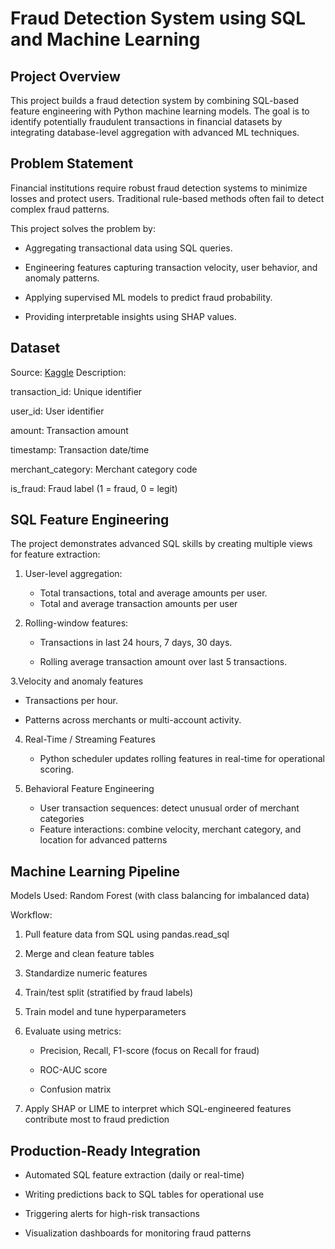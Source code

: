 # Fraud Detection System using SQL and Machine Learning

## Project Overview

This project builds a fraud detection system by combining SQL-based feature engineering with Python machine learning models. The goal is to identify potentially fraudulent transactions in financial datasets by integrating database-level aggregation with advanced ML techniques.

## Problem Statement

Financial institutions require robust fraud detection systems to minimize losses and protect users. Traditional rule-based methods often fail to detect complex fraud patterns.

This project solves the problem by:

* Aggregating transactional data using SQL queries.

* Engineering features capturing transaction velocity, user behavior, and anomaly patterns.

* Applying supervised ML models to predict fraud probability.

* Providing interpretable insights using SHAP values.
  
## Dataset

Source: [Kaggle](https://www.kaggle.com/datasets/mlg-ulb/creditcardfraud)
Description:

transaction_id: Unique identifier

user_id: User identifier

amount: Transaction amount

timestamp: Transaction date/time

merchant_category: Merchant category code

is_fraud: Fraud label (1 = fraud, 0 = legit)

## SQL Feature Engineering

The project demonstrates advanced SQL skills by creating multiple views for feature extraction:

1. User-level aggregation:
   * Total transactions, total and average amounts per user.
   * Total and average transaction amounts per user

2. Rolling-window features:
   * Transactions in last 24 hours, 7 days, 30 days.

   * Rolling average transaction amount over last 5 transactions.

3.Velocity and anomaly features

   * Transactions per hour.

   * Patterns across merchants or multi-account activity.

4. Real-Time / Streaming Features
   * Python scheduler updates rolling features in real-time for operational scoring.

5. Behavioral Feature Engineering
   * User transaction sequences: detect unusual order of merchant categories
   * Feature interactions: combine velocity, merchant category, and location for advanced patterns
  
## Machine Learning Pipeline

Models Used: Random Forest (with class balancing for imbalanced data)

Workflow:

1. Pull feature data from SQL using pandas.read_sql

2. Merge and clean feature tables

3. Standardize numeric features

4. Train/test split (stratified by fraud labels)

5. Train model and tune hyperparameters

6. Evaluate using metrics:

   * Precision, Recall, F1-score (focus on Recall for fraud)

   * ROC-AUC score

   * Confusion matrix

7. Apply SHAP or LIME to interpret which SQL-engineered features contribute most to fraud prediction

## Production-Ready Integration

* Automated SQL feature extraction (daily or real-time)

* Writing predictions back to SQL tables for operational use

* Triggering alerts for high-risk transactions

* Visualization dashboards for monitoring fraud patterns
